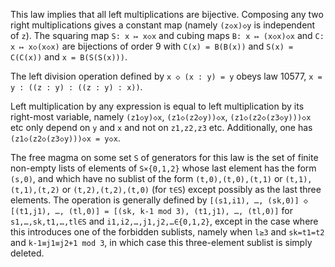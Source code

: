 This law implies that all left multiplications are bijective.  Composing any two right multiplications gives a constant map (namely `(z◇x)◇y` is independent of `z`).  The squaring map `S: x ↦ x◇x` and cubing maps `B: x ↦ (x◇x)◇x` and `C: x ↦ x◇(x◇x)` are bijections of order 9 with `C(x) = B(B(x))` and `S(x) = C(C(x))` and `x = B(S(S(x)))`.

The left division operation defined by `x ◇ (x : y) = y` obeys law 10577, `x = y : ((z : y) : ((z : y) : x))`.

Left multiplication by any expression is equal to left multiplication by its right-most variable, namely `(z1◇y)◇x`, `(z1◇(z2◇y))◇x`, `(z1◇(z2◇(z3◇y)))◇x` etc only depend on `y` and `x` and not on `z1,z2,z3` etc.  Additionally, one has `(z1◇(z2◇(z3◇y)))◇x = y◇x`.

The free magma on some set `S` of generators for this law is the set of finite non-empty lists of elements of `S×{0,1,2}` whose last element has the form `(s,0)`, and which have no sublist of the form `(t,0),(t,0),(t,1)` or `(t,1),(t,1),(t,2)` or `(t,2),(t,2),(t,0)` (for `t∈S`) except possibly as the last three elements.  The operation is generally defined by `[(s1,i1), …, (sk,0)] ◇ [(t1,j1), …, (tl,0)] = [(sk, k-1 mod 3), (t1,j1), …, (tl,0)]` for `s1,…,sk,t1,…,tl∈S` and `i1,i2,…,j1,j2,…∈{0,1,2}`, except in the case where this introduces one of the forbidden sublists, namely when `l≥3` and `sk=t1=t2` and `k-1≡j1≡j2+1 mod 3`, in which case this three-element sublist is simply deleted.
